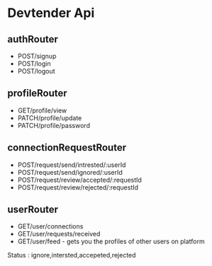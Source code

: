 # Devtender Api 
## authRouter
- POST/signup
- POST/login
- POST/logout

## profileRouter
- GET/profile/view
- PATCH/profile/update
- PATCH/profile/password

## connectionRequestRouter
- POST/request/send/intrested/:userId
- POST/request/send/ignored/:userId
- POST/request/review/accepted/:requestId
- POST/request/review/rejected/:requestId


## userRouter
- GET/user/connections 
- GET/user/requests/received
- GET/user/feed  - gets you the profiles of other users on platform 



Status : ignore,intersted,accepeted,rejected